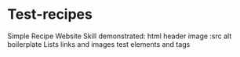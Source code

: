 # Test-recipes
Simple Recipe Website 
Skill demonstrated:
    html
    header
    image :src alt 
    boilerplate
    Lists
    links and images 
    test
    elements and tags 
